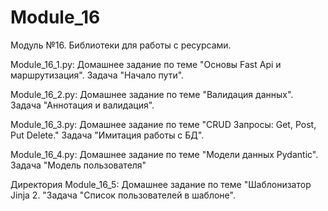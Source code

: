 # Module_16
Модуль №16. Библиотеки для работы с ресурсами.

Module_16_1.py: Домашнее задание по теме "Основы Fast Api и маршрутизация". Задача "Начало пути".

Module_16_2.py: Домашнее задание по теме "Валидация данных". Задача "Аннотация и валидация".

Module_16_3.py: Домашнее задание по теме "CRUD Запросы: Get, Post, Put Delete." Задача "Имитация работы с БД".

Module_16_4.py: Домашнее задание по теме "Модели данных Pydantic". Задача "Модель пользователя"

Директория Module_16_5: Домашнее задание по теме "Шаблонизатор Jinja 2. "Задача "Список пользователей в шаблоне".
